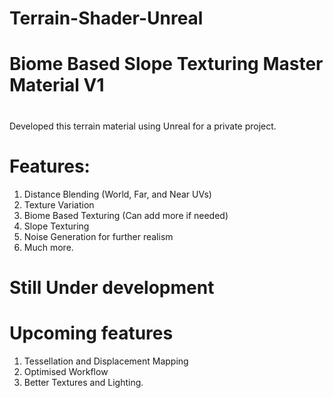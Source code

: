 # Terrain-Shader-Unreal
#
# Biome Based Slope Texturing Master Material V1
#
Developed this terrain material using Unreal for a private project.
#
# Features: 
1. Distance Blending (World, Far, and Near UVs) 
2. Texture Variation 
3. Biome Based Texturing (Can add more if needed) 
4. Slope Texturing 
5. Noise Generation for further realism 
6. Much more.
#
# Still Under development
#
# Upcoming features 
1. Tessellation and Displacement Mapping 
2. Optimised Workflow 
3. Better Textures and Lighting.
